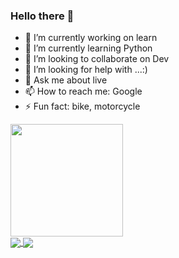 ### Hello there 👋

- 🔭 I’m currently working on learn
- 🌱 I’m currently learning Python
- 👯 I’m looking to collaborate on Dev
- 🤔 I’m looking for help with ...:)
- 💬 Ask me about live
- 📫 How to reach me: Google
- ⚡ Fun fact: bike, motorcycle


<div>
    <a href="https://github.com/borthpoa/">
<img height="180em" src="https://github-readme-stats.vercel.app/api?username=borthpoa&show_icons=true&theme=tokyonight"/>
  </div>
    

  <img align="center" src="https://github-readme-stats.vercel.app/api/pin/?username=borthpoa&repo=github-readme-stats" />
</a>
<a href="https://github.com/borthpoa/convoychat">
  <img align="center" src="https://github-readme-stats.vercel.app/api/pin/?username=borthpoa&repo=convoychat" />
</a>

